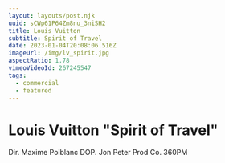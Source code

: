 ```yaml
---
layout: layouts/post.njk
uuid: sCWp61P64Zm8nu_3niSH2
title: Louis Vuitton
subtitle: Spirit of Travel
date: 2023-01-04T20:08:06.516Z
imageUrl: /img/lv_spirit.jpg
aspectRatio: 1.78
vimeoVideoId: 267245547
tags:
  - commercial
  - featured
---
```

# Louis Vuitton "Spirit of Travel"

Dir. Maxime Poiblanc
DOP. Jon Peter
Prod Co. 360PM